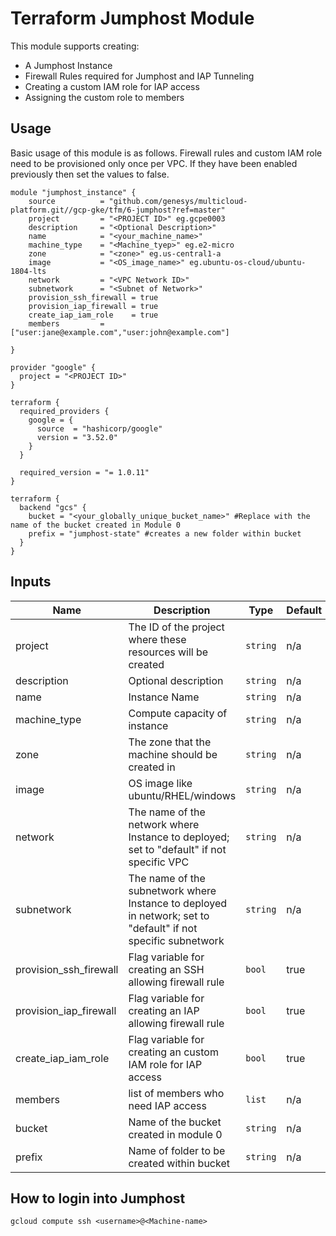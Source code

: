 
# Terraform Jumphost Module

This module supports creating:

- A Jumphost Instance
- Firewall Rules required for Jumphost and IAP Tunneling
- Creating a custom IAM role for IAP access
- Assigning the custom role to members

## Usage


Basic usage of this module is as follows. Firewall rules and custom IAM role need to be provisioned only once per VPC. If they have been enabled previously then set the values to false.


```hcl
module "jumphost_instance" {
    source          = "github.com/genesys/multicloud-platform.git//gcp-gke/tfm/6-jumphost?ref=master"
    project         = "<PROJECT ID>" eg.gcpe0003
    description     = "<Optional Description>"
    name            = "<your_machine_name>"
    machine_type    = "<Machine_tyep>" eg.e2-micro
    zone            = "<zone>" eg.us-central1-a   
    image           = "<OS_image_name>" eg.ubuntu-os-cloud/ubuntu-1804-lts
    network         = "<VPC Network ID>"
    subnetwork      = "<Subnet of Network>"
    provision_ssh_firewall = true
    provision_iap_firewall = true
    create_iap_iam_role    = true
    members         = ["user:jane@example.com","user:john@example.com"]
    
}

provider "google" {
  project = "<PROJECT ID>"
}

terraform {
  required_providers {
    google = {
      source  = "hashicorp/google"
      version = "3.52.0"
    }
  }

  required_version = "= 1.0.11"
}

terraform {
  backend "gcs" {
    bucket = "<your_globally_unique_bucket_name>" #Replace with the name of the bucket created in Module 0
    prefix = "jumphost-state" #creates a new folder within bucket
  }
}
```


<!-- BEGINNING OF PRE-COMMIT-TERRAFORM DOCS HOOK -->
## Inputs

| Name | Description | Type | Default | Required |
|------|-------------|------|---------|:--------:|
| project | The ID of the project where these resources will be created | `string` | n/a | yes |
| description| Optional description | `string` | n/a | no |
| name| Instance Name | `string` | n/a | yes |
| machine_type| Compute capacity of instance | `string` | n/a | yes |
| zone   | The zone that the machine should be created in | `string` | n/a | yes |
| image| OS image like ubuntu/RHEL/windows | `string` | n/a | yes |
| network | The name of the network where Instance to deployed; set to "default" if not specific VPC | `string` | n/a | yes |
| subnetwork | The name of the subnetwork where Instance to deployed in network; set to "default" if not specific subnetwork | `string` | n/a | yes |
| provision_ssh_firewall  | Flag variable for creating an SSH allowing firewall rule | `bool` | true | no |
| provision_iap_firewall  | Flag variable for creating an IAP allowing firewall rule | `bool` | true | no |
| create_iap_iam_role  | Flag variable for creating an custom IAM role for IAP access| `bool` | true | no |
| members  | list of members who need IAP access | `list` | n/a | no |
| bucket | Name of the bucket created in module 0 | `string` | n/a | yes |
| prefix | Name of folder to be created within bucket | `string` | n/a | yes |


## How to login into Jumphost
```
gcloud compute ssh <username>@<Machine-name>

```